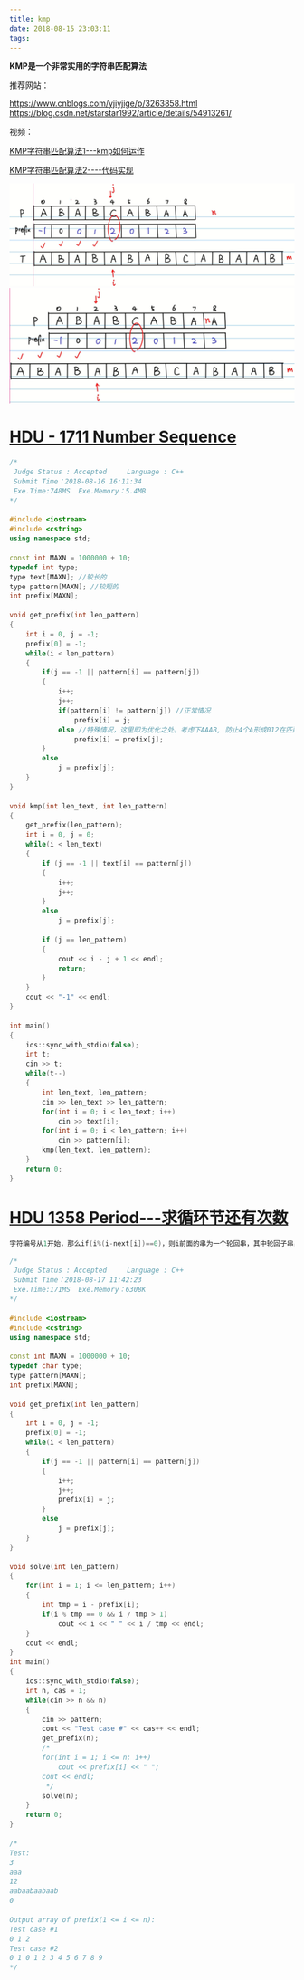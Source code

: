 ```yaml
---
title: kmp
date: 2018-08-15 23:03:11
tags:
---
```


**KMP是一个非常实用的字符串匹配算法**

<!-- more -->

推荐网站：

<https://www.cnblogs.com/yjiyjige/p/3263858.html> <https://blog.csdn.net/starstar1992/article/details/54913261/>

视频：

 [KMP字符串匹配算法1---kmp如何运作](https://is.gd/KMP01) 

[KMP字符串匹配算法2----代码实现](https://is.gd/KMP02)

<img src="https://raw.githubusercontent.com/GreenHatHG/blog_image/master/KMP1.png">

<img src="https://raw.githubusercontent.com/GreenHatHG/blog_image/master/kmp2.png">





# [HDU - 1711 Number Sequence](http://acm.hdu.edu.cn/showproblem.php?pid=1711) 

```c++
/*
 Judge Status : Accepted	 Language : C++
 Submit Time：2018-08-16 16:11:34		
 Exe.Time:748MS	 Exe.Memory：5.4MB
*/

#include <iostream>
#include <cstring>
using namespace std;

const int MAXN = 1000000 + 10;
typedef int type;
type text[MAXN]; //较长的
type pattern[MAXN]; //较短的
int prefix[MAXN];

void get_prefix(int len_pattern)
{
    int i = 0, j = -1;
    prefix[0] = -1;
    while(i < len_pattern)
    {
        if(j == -1 || pattern[i] == pattern[j])
        {
            i++;
            j++;
            if(pattern[i] != pattern[j]) //正常情况
                prefix[i] = j;
            else //特殊情况，这里即为优化之处。考虑下AAAB, 防止4个A形成012在匹配时多次迭代
                prefix[i] = prefix[j];
        }
        else
            j = prefix[j];
    }
}

void kmp(int len_text, int len_pattern)
{
    get_prefix(len_pattern);
    int i = 0, j = 0;
    while(i < len_text)
    {
        if (j == -1 || text[i] == pattern[j])
        {
            i++;
            j++;
        }
        else
            j = prefix[j];

        if (j == len_pattern)
        {
            cout << i - j + 1 << endl;
            return;
        }
    }
    cout << "-1" << endl;
}

int main()
{
    ios::sync_with_stdio(false);
    int t;
    cin >> t;
    while(t--)
    {
        int len_text, len_pattern;
        cin >> len_text >> len_pattern;
        for(int i = 0; i < len_text; i++)
            cin >> text[i];
        for(int i = 0; i < len_pattern; i++)
            cin >> pattern[i];
        kmp(len_text, len_pattern);
    }
    return 0;
}
```

# [HDU 1358 Period---求循环节还有次数](http://acm.hdu.edu.cn/showproblem.php?pid=1358)

```c++
字符编号从1开始，那么if(i%(i-next[i])==0)，则i前面的串为一个轮回串，其中轮回子串出现i/(i-next[i])次。
```

```c++
/*
 Judge Status : Accepted	 Language : C++
 Submit Time：2018-08-17 11:42:23			
 Exe.Time:171MS	 Exe.Memory：6308K
*/

#include <iostream>
#include <cstring>
using namespace std;

const int MAXN = 1000000 + 10;
typedef char type;
type pattern[MAXN];
int prefix[MAXN];

void get_prefix(int len_pattern)
{
    int i = 0, j = -1;
    prefix[0] = -1;
    while(i < len_pattern)
    {
        if(j == -1 || pattern[i] == pattern[j])
        {
            i++;
            j++;
            prefix[i] = j;
        }
        else
            j = prefix[j];
    }
}

void solve(int len_pattern)
{
    for(int i = 1; i <= len_pattern; i++)
    {
        int tmp = i - prefix[i];
        if(i % tmp == 0 && i / tmp > 1)
            cout << i << " " << i / tmp << endl;
    }
    cout << endl;
}
int main()
{
    ios::sync_with_stdio(false);
    int n, cas = 1;
    while(cin >> n && n)
    {
        cin >> pattern;
        cout << "Test case #" << cas++ << endl;
        get_prefix(n);
        /*
        for(int i = 1; i <= n; i++)
            cout << prefix[i] << " ";
        cout << endl;
         */
        solve(n);
    }
    return 0;
}

/*
Test:
3
aaa
12
aabaabaabaab
0

Output array of prefix(1 <= i <= n):
Test case #1
0 1 2 
Test case #2
0 1 0 1 2 3 4 5 6 7 8 9 
*/
```

